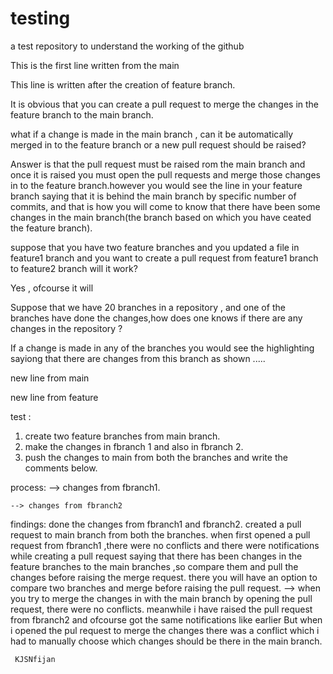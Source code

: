 # testing
a test repository to understand the working of the github

This is the first line written from the main

This line is written after the creation of feature branch.

It is obvious that you can create a pull request to merge the changes in the feature branch  to the main branch.

what if a change is made in the main branch , can it be automatically merged in to the feature branch
or a new pull request should be raised?

Answer is that the pull request must be raised rom the main branch and once it is raised you must open the pull requests and merge those 
changes in to the feature branch.however you would see the line in your feature branch saying that it is behind the main branch by 
specific number of commits, and that is how you will come to know that there have been some changes in the main branch(the branch based on which
you have ceated the feature branch).

suppose that you have two feature branches and you updated a file in feature1 branch and you want to create a pull request from feature1 branch to feature2 branch will it work?

Yes , ofcourse it will 

Suppose that we have 20 branches in a repository , and one of the branches have done the changes,how does one knows if there are any changes in the repository ?

If a change is made in any of the branches you would see the highlighting sayiong that there are changes from this branch as shown .....

new line from main

new line from feature


test :

1. create two feature branches from main branch.
2. make the changes in fbranch 1 and also in fbranch 2.
3. push the changes to main from both the branches and write the comments below.



process:
    --> changes from fbranch1.
    
    --> changes from fbranch2



findings:
     done the changes from fbranch1 and fbranch2.
     created a pull request to main branch from both the branches.
     when first opened a pull request from fbranch1 ,there were no conflicts and there were notifications while creating a pull request saying that there has been changes in the 
     feature branches to the main branches ,so compare them and pull the changes before raising the merge request.
     there you will have an option to compare two branches and merge before raising the pull request.
     --> when you try to merge the changes in with the main branch by opening the pull request, there were no conflicts.
     meanwhile i have raised the pull request from fbranch2 and ofcourse got the same notifications like earlier
     But when i opened the pul request to merge the changes there was a conflict which i had to manually choose which changes should be there in the main branch.


     KJSNfijan
     
